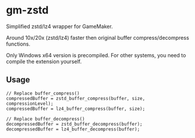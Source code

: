 # gm-zstd

Simplified zstd/lz4 wrapper for GameMaker.

Around 10x/20x (zstd/lz4) faster then original buffer compress/decompress functions.

Only Windows x64 version is precompiled. For other systems, you need to compile the extension yourself.

## Usage
```gml
// Replace buffer_compress()
compressedBuffer = zstd_buffer_compress(buffer, size, compressionLevel);
compressedBuffer = lz4_buffer_compress(buffer, size);

// Replace buffer_decompress()
decompressedBuffer = zstd_buffer_decompress(buffer);
decompressedBuffer = lz4_buffer_decompress(buffer);
```
